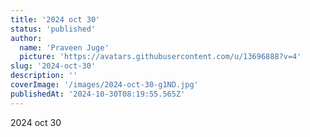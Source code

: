 ```yaml
---
title: '2024 oct 30'
status: 'published'
author:
  name: 'Praveen Juge'
  picture: 'https://avatars.githubusercontent.com/u/13696888?v=4'
slug: '2024-oct-30'
description: ''
coverImage: '/images/2024-oct-30-g1ND.jpg'
publishedAt: '2024-10-30T08:19:55.565Z'
---
```


2024 oct 30